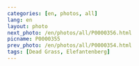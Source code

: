 ```yaml
---
categories: [en, photos, all]
lang: en
layout: photo
next_photo: /en/photos/all/P0000356.html
picname: P0000355
prev_photo: /en/photos/all/P0000354.html
tags: [Dead Grass, Elefantenberg]
---
```


